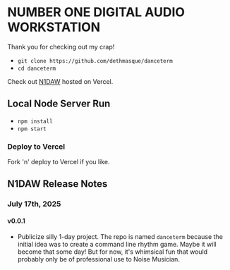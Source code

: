 # NUMBER ONE DIGITAL AUDIO WORKSTATION

Thank you for checking out my crap! 

* `git clone https://github.com/dethmasque/danceterm`
* `cd danceterm`

Check out [N1DAW](https://danceterm-mppx.vercel.app/) hosted on Vercel.

## Local Node Server Run

* `npm install`
* `npm start`

### Deploy to Vercel

Fork 'n' deploy to Vercel if you like.

## N1DAW Release Notes

### July 17th, 2025

#### v0.0.1

* Publicize silly 1-day project. The repo is named `danceterm` because 
  the initial idea was to create a command line rhythm game. Maybe it 
  will become that some day! But for now, it's whimsical fun that would 
  probably only be of professional use to Noise Musician.

